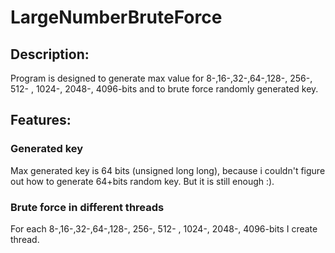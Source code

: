 # LargeNumberBruteForce
## Description:
Program is designed to generate max value for 8-,16-,32-,64-,128-, 256-, 512- , 1024-, 2048-, 4096-bits and to brute force randomly generated key.

## Features:
### Generated key
Max generated key is 64 bits (unsigned long long), because i couldn't figure out how to generate 64+bits random key.
But it is still enough :).
### Brute force in different threads
For each 8-,16-,32-,64-,128-, 256-, 512- , 1024-, 2048-, 4096-bits I create thread.
